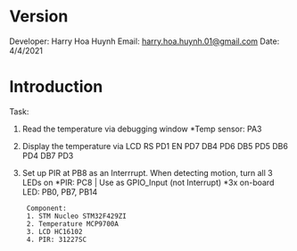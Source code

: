 
# Version
Developer: Harry Hoa Huynh
Email: harry.hoa.huynh.01@gmail.com
Date: 4/4/2021

# Introduction
Task:
1. Read the temperature via debugging window
		*Temp sensor: PA3
2. Display the temperature via LCD
		 RS	PD1
			EN	PD7
			DB4	PD6
			DB5	PD5
			DB6	PD4
			DB7	PD3
3. Set up PIR at PB8 as an Interrrupt. When detecting motion, turn all 3 LEDs on
		*PIR: PC8 | Use as GPIO_Input (not Interrupt)
		*3x on-board LED: PB0, PB7, PB14
		
		Component:
		1. STM Nucleo STM32F429ZI
		2. Temperature MCP9700A
		3. LCD HC16102
		4. PIR: 31227SC 
